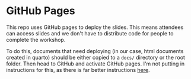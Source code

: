 # GitHub Pages

This repo uses GitHub pages to deploy the slides. This means attendees can access slides and we don't have to distribute code for people to complete the workshop. 

To do this, documents that need deploying (in our case, html documents created in quarto) should be either copied to a `docs/` directory or the root folder. Then head to GitHub and activate GitHub pages. I'm not putting in instructions for this, as there is far better instructions [here](https://docs.github.com/en/pages/getting-started-with-github-pages/configuring-a-publishing-source-for-your-github-pages-site).
